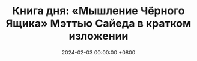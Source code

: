 ---
title: "Книга дня: «Мышление Чёрного Ящика» Мэттью Сайеда в кратком изложении"
description: >-
  Хотите учиться на ошибках? Книга Мэттью Сайеда "Мышление Чёрного Ящика" учит использовать неудачи для роста. Откройте секреты инноваций и успеха!
date: 2024-02-03 00:00:00 +0800
categories: [Мышление, Конспекты-книг]
tags:
  [
    мышление-чёрного-ящика,
    мэттью-сайед,
    рост-менталитета,
    обучение-на-ошибках,
    успех,
    инновации,
    принятие-решений,
    психология-успеха,
    профессиональный-рост,
    корпоративная-культура,
    высокая-эффективность,
    устойчивость,
    смена-мышления,
    ошибки-как-возможности,
    бизнес-стратегия,
    решение-проблем,
    культура-улучшений,
    анализ-ошибок,
    уроки-неудач,
    менталитет-улучшения,
    личностный-рост,
    лидерство,
    развитие-организаций
  ]
image: 
alt: Книга Мышление Чёрного Ящика Мэттью Сайеда
fallback:
  - 
  - 
---
